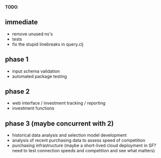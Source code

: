 **TODO**:

## immediate
* remove unused ns's
* tests
* fix the stupid linebreaks in query.clj

## phase 1
* input schema validation
* automated package testing

## phase 2
* web interface / investment tracking / reporting
* investment functions

## phase 3 (maybe concurrent with 2)
* historical data analysis and selection model development
* analysis of recent purchasing data to assess speed of competition 
* purchasing infrastructure (maybe a short-lived cloud deployment in SF? need
  to test connection speeds and competition and see what matters)
